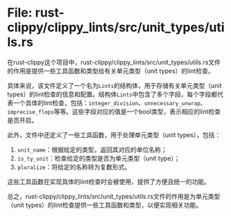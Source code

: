 # File: rust-clippy/clippy_lints/src/unit_types/utils.rs

在rust-clippy这个项目中，rust-clippy/clippy_lints/src/unit_types/utils.rs文件的作用是提供一些工具函数和类型给有关单元类型（unit types）的lint检查。

具体来说，该文件定义了一个名为`Lints`的结构体，用于存储有关单元类型（unit types）的lint检查的信息和配置。结构体`Lints`中包含了多个字段，每个字段都代表一个具体的lint检查，包括：`integer_division`、`unnecessary_unwrap`、`imprecise_flops`等等。这些字段对应的值是一个bool类型，表示相应的lint检查是否开启。

此外，文件中还定义了一些工具函数，用于处理单元类型（unit types），包括：

1. `unit_name`：根据给定的类型，返回其对应的单位名称；
2. `is_ty_unit`：检查给定的类型是否为单元类型（unit type）；
3. `pluralize`：将给定的名称转为复数形式。

这些工具函数在实现具体的lint检查时会被使用，提供了方便且统一的功能。

总之，rust-clippy/clippy_lints/src/unit_types/utils.rs文件的作用是为单元类型（unit types）的lint检查提供一些工具函数和类型，以便实现相关功能。

